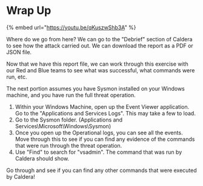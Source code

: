 # Wrap Up

{% embed url="https://youtu.be/qKuszwShb3A" %}

Where do we go from here? We can go to the "Debrief" section of Caldera to see how the attack carried out. We can download the report as a PDF or JSON file.&#x20;

Now that we have this report file, we can work through this exercise with our Red and Blue teams to see what was successful, what commands were run, etc.&#x20;

The next portion assumes you have Sysmon installed on your Windows machine, and you have run the full threat operation.&#x20;

1. Within your Windows Machine, open up the Event Viewer application. Go to the "Applications and Services Logs". This may take a few to load.&#x20;
2. Go to the Sysmon folder. (Applications and Services\Microsoft\Windows\Sysmon)
3. Once you open up the Operational logs, you can see all the events. Move through this to see if you can find any evidence of the commands that were run through the threat operation.&#x20;
4. Use "Find" to search for "vsadmin". The command that was run by Caldera should show.&#x20;

Go through and see if you can find any other commands that were executed by Caldera!
